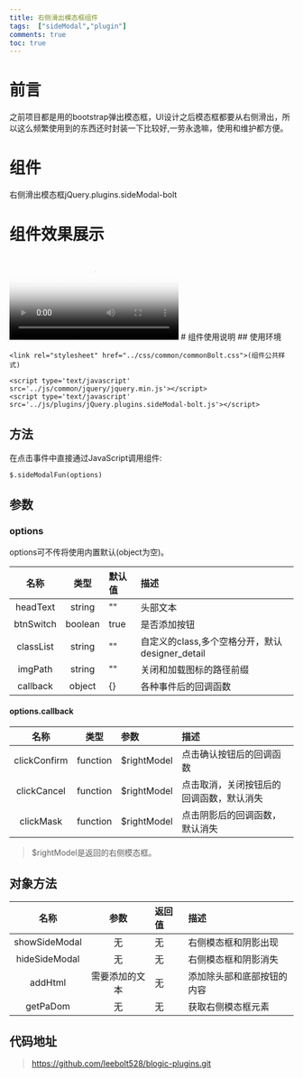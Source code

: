 ```yaml
---
title: 右侧滑出模态框组件
tags:  ["sideModal","plugin"]
comments: true
toc: true
---
```

# 前言
之前项目都是用的bootstrap弹出模态框，UI设计之后模态框都要从右侧滑出，所以这么频繁使用到的东西还时封装一下比较好,一劳永逸嘛，使用和维护都方便。
<!-- more -->
# 组件
右侧滑出模态框jQuery.plugins.sideModal-bolt
# 组件效果展示
<video id="video" controls="controls"   preload="preload" poster="\img\public\head.jpg">
    <source id="mp4" src="\video\plugin\Video_sideModal.mp4" type="video/mp4">
    <source id="webm" src="http://media.w3.org/2010/05/sintel/trailer.webm" type="video/webm">
    <source id="ogv" src="http://media.w3.org/2010/ 05/sintel/trailer.ogv" type="video/ogg">
</video>
# 组件使用说明
## 使用环境

    <link rel="stylesheet" href="../css/common/commonBolt.css">(组件公共样式)

    <script type='text/javascript' src='../js/common/jquery/jquery.min.js'></script>
    <script type='text/javascript' src='../js/plugins/jQuery.plugins.sideModal-bolt.js'></script>

## 方法

在点击事件中直接通过JavaScript调用组件:

    $.sideModalFun(options)

## 参数
### options
options可不传将使用内置默认(object为空)。

| 名称          | 类型           | 默认值  | 描述  |
| :-----------: |:-------------:| :-----  |:-----|
| headText      | string        | ""  |头部文本|
| btnSwitch      | boolean       |  true   |是否添加按钮|
| classList     | string       |  ""   |自定义的class,多个空格分开，默认designer_detail|
| imgPath      | string       |  ""   |关闭和加载图标的路径前缀|
| callback      | object        |   {}    |各种事件后的回调函数|

#### options.callback

| 名称          | 类型           | 参数  | 描述  |
| :-----------: |:-------------:| :-----  |:-----|
| clickConfirm      | function       | $rightModel     |点击确认按钮后的回调函数|
| clickCancel      | function       | $rightModel     |点击取消，关闭按钮后的回调函数，默认消失|
| clickMask    | function       |  $rightModel    |点击阴影后的回调函数，默认消失|

>$rightModel是返回的右侧模态框。

## 对象方法

| 名称          | 参数           | 返回值  | 描述  |
| :-----------: |:-------------:| :-----  |:-----|
| showSideModal | 无            |    无   |右侧模态框和阴影出现|
| hideSideModal | 无            |    无   |右侧模态框和阴影消失|
| addHtml       | 需要添加的文本 |    无   |添加除头部和底部按钮的内容|
| getPaDom      | 无            |    无   |获取右侧模态框元素|

## 代码地址
>https://github.com/leebolt528/blogic-plugins.git
    





